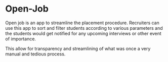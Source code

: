 # Open-Job

Open job is an app to streamline the placement procedure. Recruiters can use this app to sort and filter students according to various parameters and the students would get notified for any upcoming interviews or other event of importance.

This allow for transparency and streamlining of what was once a very manual and tedious process.
